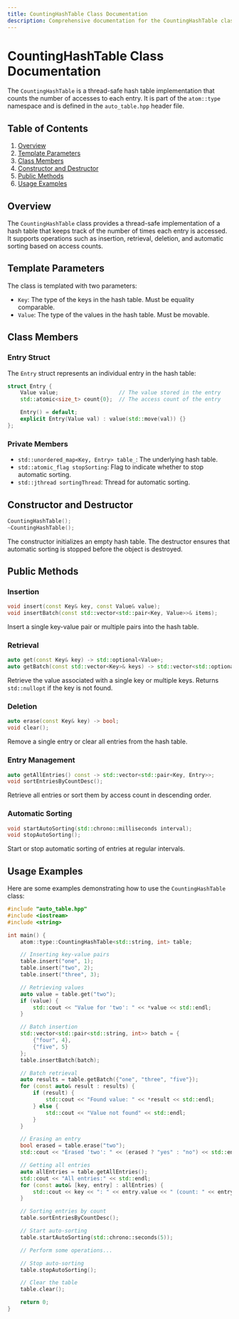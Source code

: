 ```yaml
---
title: CountingHashTable Class Documentation
description: Comprehensive documentation for the CountingHashTable class in the atom::type namespace, including template parameters, class members, constructors, public methods, and usage examples for a thread-safe hash table with access counting.
---
```


# CountingHashTable Class Documentation

The `CountingHashTable` is a thread-safe hash table implementation that counts the number of accesses to each entry. It is part of the `atom::type` namespace and is defined in the `auto_table.hpp` header file.

## Table of Contents

1. [Overview](#overview)
2. [Template Parameters](#template-parameters)
3. [Class Members](#class-members)
4. [Constructor and Destructor](#constructor-and-destructor)
5. [Public Methods](#public-methods)
6. [Usage Examples](#usage-examples)

## Overview

The `CountingHashTable` class provides a thread-safe implementation of a hash table that keeps track of the number of times each entry is accessed. It supports operations such as insertion, retrieval, deletion, and automatic sorting based on access counts.

## Template Parameters

The class is templated with two parameters:

- `Key`: The type of the keys in the hash table. Must be equality comparable.
- `Value`: The type of the values in the hash table. Must be movable.

## Class Members

### Entry Struct

The `Entry` struct represents an individual entry in the hash table:

```cpp
struct Entry {
    Value value;                   // The value stored in the entry
    std::atomic<size_t> count{0};  // The access count of the entry

    Entry() = default;
    explicit Entry(Value val) : value(std::move(val)) {}
};
```

### Private Members

- `std::unordered_map<Key, Entry> table_`: The underlying hash table.
- `std::atomic_flag stopSorting`: Flag to indicate whether to stop automatic sorting.
- `std::jthread sortingThread`: Thread for automatic sorting.

## Constructor and Destructor

```cpp
CountingHashTable();
~CountingHashTable();
```

The constructor initializes an empty hash table. The destructor ensures that automatic sorting is stopped before the object is destroyed.

## Public Methods

### Insertion

```cpp
void insert(const Key& key, const Value& value);
void insertBatch(const std::vector<std::pair<Key, Value>>& items);
```

Insert a single key-value pair or multiple pairs into the hash table.

### Retrieval

```cpp
auto get(const Key& key) -> std::optional<Value>;
auto getBatch(const std::vector<Key>& keys) -> std::vector<std::optional<Value>>;
```

Retrieve the value associated with a single key or multiple keys. Returns `std::nullopt` if the key is not found.

### Deletion

```cpp
auto erase(const Key& key) -> bool;
void clear();
```

Remove a single entry or clear all entries from the hash table.

### Entry Management

```cpp
auto getAllEntries() const -> std::vector<std::pair<Key, Entry>>;
void sortEntriesByCountDesc();
```

Retrieve all entries or sort them by access count in descending order.

### Automatic Sorting

```cpp
void startAutoSorting(std::chrono::milliseconds interval);
void stopAutoSorting();
```

Start or stop automatic sorting of entries at regular intervals.

## Usage Examples

Here are some examples demonstrating how to use the `CountingHashTable` class:

```cpp
#include "auto_table.hpp"
#include <iostream>
#include <string>

int main() {
    atom::type::CountingHashTable<std::string, int> table;

    // Inserting key-value pairs
    table.insert("one", 1);
    table.insert("two", 2);
    table.insert("three", 3);

    // Retrieving values
    auto value = table.get("two");
    if (value) {
        std::cout << "Value for 'two': " << *value << std::endl;
    }

    // Batch insertion
    std::vector<std::pair<std::string, int>> batch = {
        {"four", 4},
        {"five", 5}
    };
    table.insertBatch(batch);

    // Batch retrieval
    auto results = table.getBatch({"one", "three", "five"});
    for (const auto& result : results) {
        if (result) {
            std::cout << "Found value: " << *result << std::endl;
        } else {
            std::cout << "Value not found" << std::endl;
        }
    }

    // Erasing an entry
    bool erased = table.erase("two");
    std::cout << "Erased 'two': " << (erased ? "yes" : "no") << std::endl;

    // Getting all entries
    auto allEntries = table.getAllEntries();
    std::cout << "All entries:" << std::endl;
    for (const auto& [key, entry] : allEntries) {
        std::cout << key << ": " << entry.value << " (count: " << entry.count.load() << ")" << std::endl;
    }

    // Sorting entries by count
    table.sortEntriesByCountDesc();

    // Start auto-sorting
    table.startAutoSorting(std::chrono::seconds(5));

    // Perform some operations...

    // Stop auto-sorting
    table.stopAutoSorting();

    // Clear the table
    table.clear();

    return 0;
}
```
